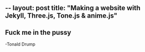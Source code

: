 --
layout: post
title: "Making a website with Jekyll, Three.js, Tone.js & anime.js"
--

## Fuck me in the pussy
-Tonald Drump